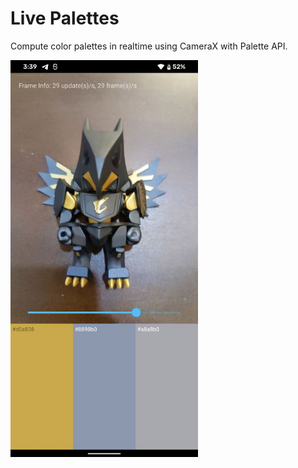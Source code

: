 # Live Palettes

Compute color palettes in realtime using CameraX with Palette API.


<img src="https://raw.githubusercontent.com/seanghay/live-palettes/main/art/sample-01.jpeg" width="300">
